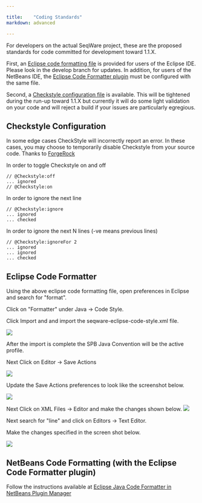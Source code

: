 ```yaml
---

title:    "Coding Standards"
markdown: advanced

---
```


For developers on the actual SeqWare project, these are the proposed standards for code committed for development toward 1.1.X. 

First, an [Eclipse code formatting file](https://raw.githubusercontent.com/SeqWare/seqware/develop/seqware-eclipse-code-style.xml) is provided for users of the Eclipse IDE. Please look in the develop branch for updates. In addition, for users of the NetBeans IDE, the [Eclipse Code Formatter plugin](http://plugins.netbeans.org/plugin/50877/eclipse-code-formatter-for-java) must be configured with the same file. 

Second, a [Checkstyle configuration file](https://raw.githubusercontent.com/SeqWare/seqware/develop/checkstyle.xml) is available. This will be tightened during the run-up toward 1.1.X but currently it will do some light validation on your code and will reject a build if your issues are particularly egregious.

<!-- Checkstyle cannot currently enforce identation, the plugin is not configurable enough to match our coding standards. See https://stackoverflow.com/questions/18308208/indentation-check-not-working-properly-for-statement-label for an example -->


## Checkstyle Configuration

In some edge cases CheckStyle will incorrectly report an error. In these cases, you may choose to temporarily disable Checkstyle from your source code. Thanks to [ForgeRock](https://wikis.forgerock.org/confluence/display/devcom/Coding+Style+and+Guidelines#CodingStyleandGuidelines-UsingCheckstyletoenforcethecodingstyle) 

In order to toggle Checkstyle on and off

    // @Checkstyle:off
    ... ignored
    // @Checkstyle:on

In order to ignore the next line

    // @Checkstyle:ignore
    ... ignored
    ... checked

In order to ignore the next N lines (-ve means previous lines)


    // @Checkstyle:ignoreFor 2
    ... ignored
    ... ignored
    ... checked


## Eclipse Code Formatter

Using the above eclipse code formatting file, open preferences in Eclipse and search for "format".

Click on "Formatter" under Java -> Code Style. 

Click Import and and import the seqware-eclipse-code-style.xml file.

<img src="/assets/images/eclipse_format_1.png"/>

After the import is complete the SPB Java Convention will be the active profile.

Next Click on Editor -> Save Actions

<img src="/assets/images/eclipse_format_2.png"/>

Update the Save Actions preferences to look like the screenshot below.

<img src="/assets/images/eclipse_format_3.png"/>

Next Click on XML Files -> Editor and make the changes shown below.
<img src="/assets/images/eclipse_format_4.png"/>

Next search for "line" and click on Editors -> Text Editor.

Make the changes specified in the screen shot below.

<img src="/assets/images/eclipse_format_5.png"/>

## NetBeans Code Formatting (with the Eclipse Code Formatter plugin)

Follow the instructions available at [Eclipse Java Code Formatter in NetBeans Plugin Manager](https://blogs.oracle.com/geertjan/entry/eclipse_java_code_formatter_in)

